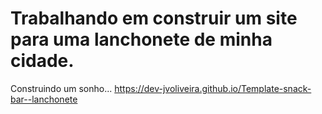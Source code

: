 # Trabalhando em construir um site para uma lanchonete de minha cidade.
 Construindo um sonho... https://dev-jvoliveira.github.io/Template-snack-bar--lanchonete

